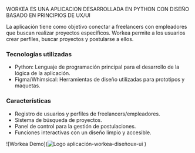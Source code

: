 WORKEA ES UNA APLICACION DESARROLLADA EN PYTHON CON DISEÑO BASADO EN PRINCIPIOS DE UX/UI

La aplicación tiene como objetivo conectar a freelancers con empleadores que buscan realizar proyectos específicos.
Workea permite a los usuarios crear perfiles, buscar proyectos y postularse a ellos. 

### Tecnologías utilizadas
- Python: Lenguaje de programación principal para el desarrollo de la lógica de la aplicación.
- Figma/Whimsical: Herramientas de diseño utilizadas para prototipos y maquetas.

### Características
- Registro de usuarios y perfiles de freelancers/empleadores.
- Sistema de búsqueda de proyectos.
- Panel de control para la gestión de postulaciones.
- Funciones interactivas con un diseño limpio y accesible.


![Workea Demo](![Logo aplicación-workea-diseñoux-ui](https://github.com/user-attachments/assets/00dc534e-2036-4ad9-b5ff-83b737fedb58)
)



